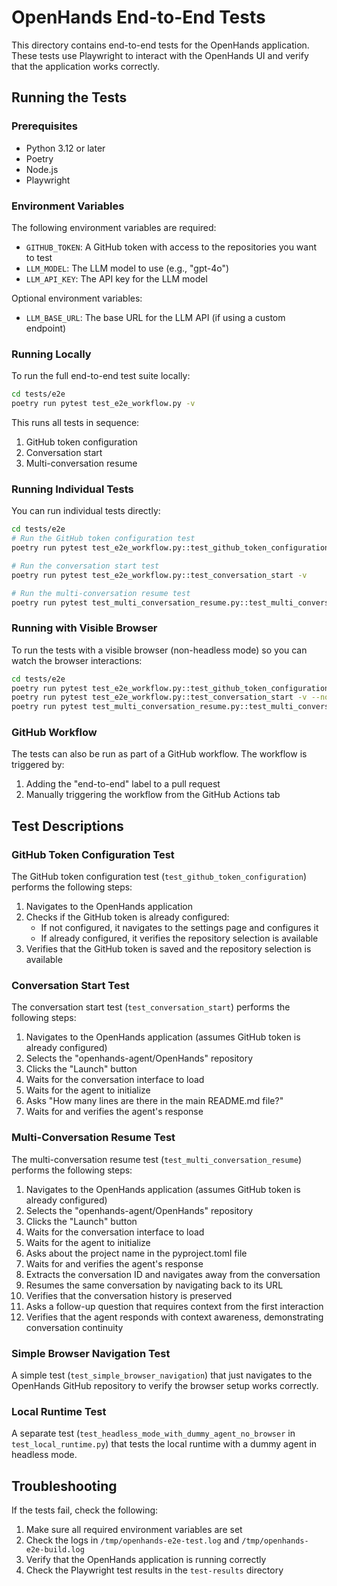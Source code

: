 # OpenHands End-to-End Tests

This directory contains end-to-end tests for the OpenHands application. These tests use Playwright to interact with the OpenHands UI and verify that the application works correctly.

## Running the Tests

### Prerequisites

- Python 3.12 or later
- Poetry
- Node.js
- Playwright

### Environment Variables

The following environment variables are required:

- `GITHUB_TOKEN`: A GitHub token with access to the repositories you want to test
- `LLM_MODEL`: The LLM model to use (e.g., "gpt-4o")
- `LLM_API_KEY`: The API key for the LLM model

Optional environment variables:

- `LLM_BASE_URL`: The base URL for the LLM API (if using a custom endpoint)

### Running Locally

To run the full end-to-end test suite locally:

```bash
cd tests/e2e
poetry run pytest test_e2e_workflow.py -v
```

This runs all tests in sequence:
1. GitHub token configuration
2. Conversation start
3. Multi-conversation resume

### Running Individual Tests

You can run individual tests directly:

```bash
cd tests/e2e
# Run the GitHub token configuration test
poetry run pytest test_e2e_workflow.py::test_github_token_configuration -v

# Run the conversation start test
poetry run pytest test_e2e_workflow.py::test_conversation_start -v

# Run the multi-conversation resume test
poetry run pytest test_multi_conversation_resume.py::test_multi_conversation_resume -v

```

### Running with Visible Browser

To run the tests with a visible browser (non-headless mode) so you can watch the browser interactions:

```bash
cd tests/e2e
poetry run pytest test_e2e_workflow.py::test_github_token_configuration -v --no-headless --slow-mo=50
poetry run pytest test_e2e_workflow.py::test_conversation_start -v --no-headless --slow-mo=50
poetry run pytest test_multi_conversation_resume.py::test_multi_conversation_resume -v --no-headless --slow-mo=50
```

### GitHub Workflow

The tests can also be run as part of a GitHub workflow. The workflow is triggered by:

1. Adding the "end-to-end" label to a pull request
2. Manually triggering the workflow from the GitHub Actions tab

## Test Descriptions

### GitHub Token Configuration Test

The GitHub token configuration test (`test_github_token_configuration`) performs the following steps:

1. Navigates to the OpenHands application
2. Checks if the GitHub token is already configured:
   - If not configured, it navigates to the settings page and configures it
   - If already configured, it verifies the repository selection is available
3. Verifies that the GitHub token is saved and the repository selection is available

### Conversation Start Test

The conversation start test (`test_conversation_start`) performs the following steps:

1. Navigates to the OpenHands application (assumes GitHub token is already configured)
2. Selects the "openhands-agent/OpenHands" repository
3. Clicks the "Launch" button
4. Waits for the conversation interface to load
5. Waits for the agent to initialize
6. Asks "How many lines are there in the main README.md file?"
7. Waits for and verifies the agent's response

### Multi-Conversation Resume Test

The multi-conversation resume test (`test_multi_conversation_resume`) performs the following steps:

1. Navigates to the OpenHands application (assumes GitHub token is already configured)
2. Selects the "openhands-agent/OpenHands" repository
3. Clicks the "Launch" button
4. Waits for the conversation interface to load
5. Waits for the agent to initialize
6. Asks about the project name in the pyproject.toml file
7. Waits for and verifies the agent's response
8. Extracts the conversation ID and navigates away from the conversation
9. Resumes the same conversation by navigating back to its URL
10. Verifies that the conversation history is preserved
11. Asks a follow-up question that requires context from the first interaction
12. Verifies that the agent responds with context awareness, demonstrating conversation continuity

### Simple Browser Navigation Test

A simple test (`test_simple_browser_navigation`) that just navigates to the OpenHands GitHub repository to verify the browser setup works correctly.

### Local Runtime Test

A separate test (`test_headless_mode_with_dummy_agent_no_browser` in `test_local_runtime.py`) that tests the local runtime with a dummy agent in headless mode.

## Troubleshooting

If the tests fail, check the following:

1. Make sure all required environment variables are set
2. Check the logs in `/tmp/openhands-e2e-test.log` and `/tmp/openhands-e2e-build.log`
3. Verify that the OpenHands application is running correctly
4. Check the Playwright test results in the `test-results` directory
